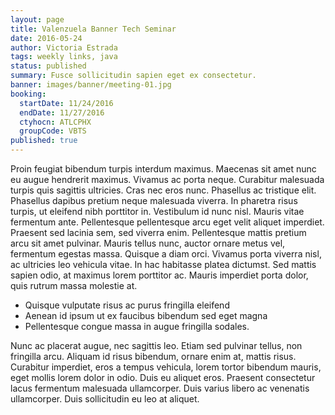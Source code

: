 ```yaml
---
layout: page
title: Valenzuela Banner Tech Seminar
date: 2016-05-24
author: Victoria Estrada
tags: weekly links, java
status: published
summary: Fusce sollicitudin sapien eget ex consectetur.
banner: images/banner/meeting-01.jpg
booking:
  startDate: 11/24/2016
  endDate: 11/27/2016
  ctyhocn: ATLCPHX
  groupCode: VBTS
published: true
---
```

Proin feugiat bibendum turpis interdum maximus. Maecenas sit amet nunc eu augue hendrerit maximus. Vivamus ac porta neque. Curabitur malesuada turpis quis sagittis ultricies. Cras nec eros nunc. Phasellus ac tristique elit. Phasellus dapibus pretium neque malesuada viverra. In pharetra risus turpis, ut eleifend nibh porttitor in. Vestibulum id nunc nisl.
Mauris vitae fermentum ante. Pellentesque pellentesque arcu eget velit aliquet imperdiet. Praesent sed lacinia sem, sed viverra enim. Pellentesque mattis pretium arcu sit amet pulvinar. Mauris tellus nunc, auctor ornare metus vel, fermentum egestas massa. Quisque a diam orci. Vivamus porta viverra nisl, ac ultricies leo vehicula vitae. In hac habitasse platea dictumst. Sed mattis sapien odio, at maximus lorem porttitor ac. Mauris imperdiet porta dolor, quis rutrum massa molestie at.

* Quisque vulputate risus ac purus fringilla eleifend
* Aenean id ipsum ut ex faucibus bibendum sed eget magna
* Pellentesque congue massa in augue fringilla sodales.

Nunc ac placerat augue, nec sagittis leo. Etiam sed pulvinar tellus, non fringilla arcu. Aliquam id risus bibendum, ornare enim at, mattis risus. Curabitur imperdiet, eros a tempus vehicula, lorem tortor bibendum mauris, eget mollis lorem dolor in odio. Duis eu aliquet eros. Praesent consectetur lacus fermentum malesuada ullamcorper. Duis varius libero ac venenatis ullamcorper. Duis sollicitudin eu leo at aliquet.
